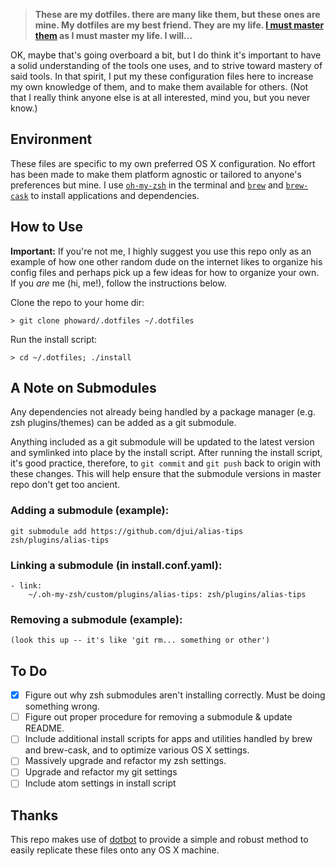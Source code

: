 

>**These are my dotfiles. there are many like them, but these ones are mine. My dotfiles are my best friend. They are my life. [I must master them](https://en.wikipedia.org/wiki/Rifleman%27s_Creed) as I must master my life. I will...**

OK, maybe that's going overboard a bit, but I do think it's important to have a solid understanding of the tools one uses, and to strive toward mastery of said tools. In that spirit, I put my these configuration files here to increase my own knowledge of them, and to make them available for others. (Not that I really think anyone else is at all interested, mind you, but you never know.)

## Environment
These files are specific to my own preferred OS X configuration. No effort has been made to make them platform agnostic or tailored to anyone's preferences but mine. I use [`oh-my-zsh`](http://ohmyz.sh/) in the terminal and [`brew`](http://brew.sh/) and [`brew-cask`](https://caskroom.github.io/) to install applications and dependencies.

## How to Use
**Important:** If you're not me, I highly suggest you use this repo only as an example of how one other random dude on the internet likes to organize his config files and perhaps pick up a few ideas for how to organize your own. If you *are* me (hi, me!), follow the instructions below.

Clone the repo to your home dir:
```
> git clone phoward/.dotfiles ~/.dotfiles
```

Run the install script:
```
> cd ~/.dotfiles; ./install
```

## A Note on Submodules
Any dependencies not already being handled by a package manager (e.g. zsh plugins/themes) can be added as a git submodule.

Anything included as a git submodule will be updated to the latest version and symlinked into place by the install script. After running the install script, it's good practice, therefore, to `git commit` and `git push` back to origin with these changes. This will help ensure that the submodule versions in master repo don't get too ancient.


### Adding a submodule (example):
```
git submodule add https://github.com/djui/alias-tips zsh/plugins/alias-tips
```

### Linking a submodule (in install.conf.yaml):
```
- link:
    ~/.oh-my-zsh/custom/plugins/alias-tips: zsh/plugins/alias-tips
```

### Removing a submodule (example):
```
(look this up -- it's like 'git rm... something or other')
```

## To Do
- [x] Figure out why zsh submodules aren't installing correctly. Must be doing something wrong.
- [ ] Figure out proper procedure for removing a submodule & update README.
- [ ] Include additional install scripts for apps and utilities handled by brew and brew-cask, and to optimize various OS X settings.
- [ ] Massively upgrade and refactor my zsh settings.
- [ ] Upgrade and refactor my git settings
- [ ] Include atom settings in install script

## Thanks
This repo makes use of [dotbot](https://github.com/anishathalye/dotbot) to provide a simple and robust method to easily replicate these files onto any OS X machine.
